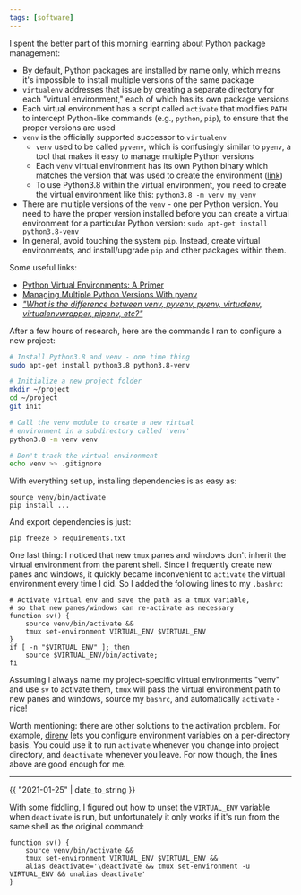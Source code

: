 ```yaml
---
tags: [software]
---
```


I spent the better part of this morning learning about Python package
management:
- By default, Python packages are installed by name only, which means it's
  impossible to install multiple versions of the same package
- `virtualenv` addresses that issue by creating a separate directory for each
  "virtual environment," each of which has its own package versions
- Each virtual environment has a script called `activate` that modifies `PATH`
  to intercept Python-like commands (e.g., `python`, `pip`), to ensure that the
  proper versions are used
- `venv` is the officially supported successor to `virtualenv`
    - `venv` used to be called `pyvenv`, which is confusingly similar to
      `pyenv`, a tool that makes it easy to manage multiple Python versions
    - Each `venv` virtual environment has its own Python binary which matches the
      version that was used to create the environment
      ([link](https://docs.python.org/3/library/venv.html))
    - To use Python3.8 within the virtual environment, you need to create the
      virtual environment like this: `python3.8 -m venv my_venv`
- There are multiple versions of the `venv` - one per Python version. You need to
  have the proper version installed before you can create a virtual environment
  for a particular Python version: `sudo apt-get install python3.8-venv`
- In general, avoid touching the system `pip`. Instead, create
  virtual environments, and install/upgrade `pip` and other packages within
  them.

Some useful links:
- [Python Virtual Environments: A Primer](https://realpython.com/python-virtual-environments-a-primer/)
- [Managing Multiple Python Versions With pyenv](https://realpython.com/intro-to-pyenv/)
- [*"What is the difference between venv, pyvenv, pyenv, virtualenv,
  virtualenvwrapper, pipenv, etc?"*](https://stackoverflow.com/questions/41573587/what-is-the-difference-between-venv-pyvenv-pyenv-virtualenv-virtualenvwrappe)

After a few hours of research, here are the commands I ran to configure a new project:
```bash
# Install Python3.8 and venv - one time thing
sudo apt-get install python3.8 python3.8-venv

# Initialize a new project folder
mkdir ~/project
cd ~/project
git init

# Call the venv module to create a new virtual
# environment in a subdirectory called 'venv'
python3.8 -m venv venv

# Don't track the virtual environment
echo venv >> .gitignore
```

With everything set up, installing dependencies is as easy as:
```
source venv/bin/activate
pip install ...
```

And export dependencies is just:
```
pip freeze > requirements.txt
```

One last thing: I noticed that new `tmux` panes and windows don't inherit the
virtual environment from the parent shell.  Since I frequently create new panes
and windows, it quickly became inconvenient to `activate` the virtual
environment every time I did. So I added the following lines to my `.bashrc`:
```
# Activate virtual env and save the path as a tmux variable,
# so that new panes/windows can re-activate as necessary
function sv() {
    source venv/bin/activate &&
    tmux set-environment VIRTUAL_ENV $VIRTUAL_ENV
}
if [ -n "$VIRTUAL_ENV" ]; then
    source $VIRTUAL_ENV/bin/activate;
fi
```

Assuming I always name my project-specific virtual environments "venv" and use
`sv` to activate them, `tmux` will pass the virtual environment path to new
panes and windows, source my `bashrc`, and automatically `activate` - nice!

Worth mentioning: there are other solutions to the activation problem. For
example, [direnv](https://direnv.net/) lets you configure environment
variables on a per-directory basis. You could use it to run `activate` whenever
you change into project directory, and `deactivate` whenever you leave. For now
though, the lines above are good enough for me.

---

{{ "2021-01-25" | date_to_string }}

With some fiddling, I figured out how to unset the `VIRTUAL_ENV` variable
when `deactivate` is run, but unfortunately it only works if it's run from the
same shell as the original command:

```
function sv() {
    source venv/bin/activate &&
    tmux set-environment VIRTUAL_ENV $VIRTUAL_ENV &&
    alias deactivate='\deactivate && tmux set-environment -u VIRTUAL_ENV && unalias deactivate'
}
```
